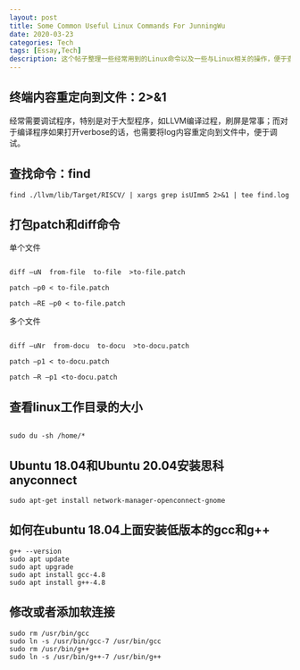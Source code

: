 ```yaml
---
layout: post
title: Some Common Useful Linux Commands For JunningWu
date: 2020-03-23
categories: Tech
tags: [Essay,Tech]
description: 这个帖子整理一些经常用到的Linux命令以及一些与Linux相关的操作，便于查询。
---
```


## 终端内容重定向到文件：2>&1

经常需要调试程序，特别是对于大型程序，如LLVM编译过程，刷屏是常事；而对于编译程序如果打开verbose的话，也需要将log内容重定向到文件中，便于调试。

## 查找命令：find

```
find ./llvm/lib/Target/RISCV/ | xargs grep isUImm5 2>&1 | tee find.log
```

## 打包patch和diff命令

单个文件
```

diff –uN  from-file  to-file  >to-file.patch

patch –p0 < to-file.patch

patch –RE –p0 < to-file.patch
```

多个文件
```

diff –uNr  from-docu  to-docu  >to-docu.patch

patch –p1 < to-docu.patch

patch –R –p1 <to-docu.patch
```

## 查看linux工作目录的大小

```

sudo du -sh /home/*

```


## Ubuntu 18.04和Ubuntu 20.04安装思科anyconnect

```
sudo apt-get install network-manager-openconnect-gnome
```


## 如何在ubuntu 18.04上面安装低版本的gcc和g++

```
g++ --version
sudo apt update
sudo apt upgrade 
sudo apt install gcc-4.8
sudo apt install g++-4.8
```


## 修改或者添加软连接

```
sudo rm /usr/bin/gcc
sudo ln -s /usr/bin/gcc-7 /usr/bin/gcc
sudo rm /usr/bin/g++
sudo ln -s /usr/bin/g++-7 /usr/bin/g++
```